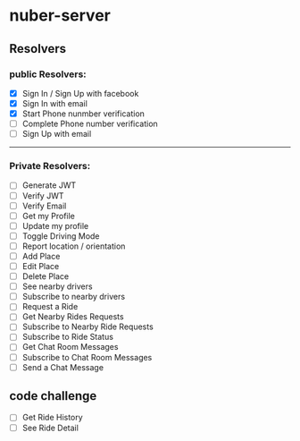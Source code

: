 # nuber-server

## Resolvers

### public Resolvers:

- [x] Sign In / Sign Up with facebook
- [x] Sign In with email
- [x] Start Phone nunmber verification
- [ ] Complete Phone number verification
- [ ] Sign Up with email

---

### Private Resolvers:

- [ ] Generate JWT
- [ ] Verify JWT
- [ ] Verify Email
- [ ] Get my Profile
- [ ] Update my profile
- [ ] Toggle Driving Mode
- [ ] Report location / orientation
- [ ] Add Place
- [ ] Edit Place
- [ ] Delete Place
- [ ] See nearby drivers
- [ ] Subscribe to nearby drivers
- [ ] Request a Ride
- [ ] Get Nearby Rides Requests
- [ ] Subscribe to Nearby Ride Requests
- [ ] Subscribe to Ride Status
- [ ] Get Chat Room Messages
- [ ] Subscribe to Chat Room Messages
- [ ] Send a Chat Message

## code challenge

- [ ] Get Ride History
- [ ] See Ride Detail
